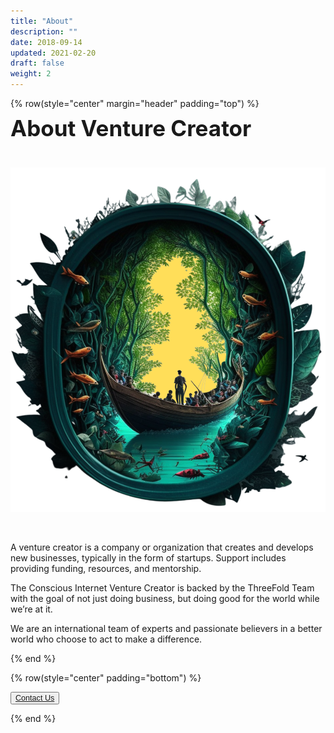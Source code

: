 ```yaml
---
title: "About"
description: ""
date: 2018-09-14
updated: 2021-02-20
draft: false
weight: 2
---
```


<div class="container mx-auto">

<!-- section 1 (co-found) -->

{% row(style="center" margin="header" padding="top") %}

<span style="font-size:2.5em; font-weight:bold; line-height:1em;"> About Venture Creator</span>

<br>

![Image](img/home1.png#mx-auto)

<br>

<p>
A venture creator is a company or organization that creates and develops new businesses, typically in the form of startups. Support includes providing funding, resources, and mentorship.

The Conscious Internet Venture Creator is backed by the ThreeFold Team with the goal of not just doing business, but doing good for the world while we’re at it. 

We are an international team of experts and passionate believers in a better world who choose to act to make a difference.
</p>

{% end %}

{% row(style="center" padding="bottom") %}

<button style="font-size:0.9em"><a href = "mailto: info@threefold.io">Contact Us</a></BUTTON>


{% end %}

</div>


